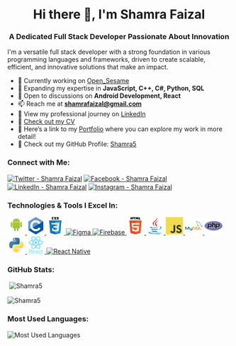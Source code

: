 <h1 align="center">Hi there 👋, I'm Shamra Faizal</h1>
<h3 align="center">A Dedicated Full Stack Developer Passionate About Innovation</h3>

I'm a versatile full stack developer with a strong foundation in various programming languages and frameworks, driven to create scalable, efficient, and innovative solutions that make an impact.

- 🔭 Currently working on [Open_Sesame](https://github.com/Team-Kylix)
- 🌱 Expanding my expertise in **JavaScript, C++, C#, Python, SQL**
- 💬 Open to discussions on **Android Development, React**
- 📫 Reach me at **shamrafaizal@gmail.com**
- 📄 View my professional journey on [LinkedIn](https://www.linkedin.com/in/shamra-faizal-5a21712a1)
- 📄 [Check out my CV](https://drive.google.com/file/d/1Y6Gf-x2gSvuTp70lKBETjQjJ-HQObUC8/view?usp=sharing)
- 🔗 Here’s a link to my [Portfolio](https://shamra5.github.io/my-portfolio/) where you can explore my work in more detail!
- 🔗 Check out my GitHub Profile: [Shamra5](https://github.com/Shamra5)

<h3 align="left">Connect with Me:</h3>
<p align="left">
<a href="https://twitter.com/shamra_faizal" target="blank"><img align="center" src="https://raw.githubusercontent.com/rahuldkjain/github-profile-readme-generator/master/src/images/icons/Social/twitter.svg" alt="Twitter - Shamra Faizal" height="30" width="40" /></a>
  <a href="https://www.facebook.com/share/7sFh8TDAUYsLTtZf/?mibextid=LQQJ4d" target="blank"><img align="center" src="https://raw.githubusercontent.com/rahuldkjain/github-profile-readme-generator/master/src/images/icons/Social/facebook.svg" alt="Facebook - Shamra Faizal" height="30" width="40" /></a>
<a href="https://linkedin.com/in/shamra-faizal" target="blank"><img align="center" src="https://raw.githubusercontent.com/rahuldkjain/github-profile-readme-generator/master/src/images/icons/Social/linked-in-alt.svg" alt="LinkedIn - Shamra Faizal" height="30" width="40" /></a>
<a href="https://instagram.com/shamra__faizal" target="blank"><img align="center" src="https://raw.githubusercontent.com/rahuldkjain/github-profile-readme-generator/master/src/images/icons/Social/instagram.svg" alt="Instagram - Shamra Faizal" height="30" width="40" /></a>
</p>

<h3 align="left">Technologies & Tools I Excel In:</h3>
<p align="left">
  <a href="https://developer.android.com" target="_blank" rel="noreferrer">
    <img src="https://raw.githubusercontent.com/devicons/devicon/master/icons/android/android-original-wordmark.svg" alt="Android" width="40" height="40"/>
  </a> 
  <a href="https://www.cprogramming.com/" target="_blank" rel="noreferrer">
    <img src="https://raw.githubusercontent.com/devicons/devicon/master/icons/c/c-original.svg" alt="C Programming" width="40" height="40"/>
  </a>
  <a href="https://www.w3schools.com/css/" target="_blank" rel="noreferrer">
    <img src="https://raw.githubusercontent.com/devicons/devicon/master/icons/css3/css3-original-wordmark.svg" alt="CSS3" width="40" height="40"/>
  </a>
  <a href="https://www.figma.com/" target="_blank" rel="noreferrer">
    <img src="https://www.vectorlogo.zone/logos/figma/figma-icon.svg" alt="Figma" width="40" height="40"/>
  </a> 
  <a href="https://firebase.google.com/" target="_blank" rel="noreferrer">
    <img src="https://www.vectorlogo.zone/logos/firebase/firebase-icon.svg" alt="Firebase" width="40" height="40"/>
  </a> 
  <a href="https://www.w3.org/html/" target="_blank" rel="noreferrer">
    <img src="https://raw.githubusercontent.com/devicons/devicon/master/icons/html5/html5-original-wordmark.svg" alt="HTML5" width="40" height="40"/>
  </a>
  <a href="https://www.java.com" target="_blank" rel="noreferrer">
    <img src="https://raw.githubusercontent.com/devicons/devicon/master/icons/java/java-original.svg" alt="Java" width="40" height="40"/>
  </a>
  <a href="https://developer.mozilla.org/en-US/docs/Web/JavaScript" target="_blank" rel="noreferrer">
    <img src="https://raw.githubusercontent.com/devicons/devicon/master/icons/javascript/javascript-original.svg" alt="JavaScript" width="40" height="40"/>
  </a>
  <a href="https://www.mysql.com/" target="_blank" rel="noreferrer">
    <img src="https://raw.githubusercontent.com/devicons/devicon/master/icons/mysql/mysql-original-wordmark.svg" alt="MySQL" width="40" height="40"/>
  </a>
  <a href="https://www.php.net" target="_blank" rel="noreferrer">
    <img src="https://raw.githubusercontent.com/devicons/devicon/master/icons/php/php-original.svg" alt="PHP" width="40" height="40"/>
  </a>
  <a href="https://www.python.org" target="_blank" rel="noreferrer">
    <img src="https://raw.githubusercontent.com/devicons/devicon/master/icons/python/python-original.svg" alt="Python" width="40" height="40"/>
  </a>
  <a href="https://reactjs.org/" target="_blank" rel="noreferrer">
    <img src="https://raw.githubusercontent.com/devicons/devicon/master/icons/react/react-original-wordmark.svg" alt="React" width="40" height="40"/>
  </a>
  <a href="https://reactnative.dev/" target="_blank" rel="noreferrer">
    <img src="https://reactnative.dev/img/header_logo.svg" alt="React Native" width="40" height="40"/>
  </a>
</p>

<h3 align="left">GitHub Stats:</h3>
<p>&nbsp;<img align="center" src="https://github-readme-stats.vercel.app/api?username=Shamra5&show_icons=true&locale=en" alt="Shamra5" /></p>

<p><img align="center" src="https://github-readme-streak-stats.herokuapp.com/?user=Shamra5&" alt="Shamra5" /></p>

<h3 align="left">Most Used Languages:</h3>
<p><img align="center" src="https://github-readme-stats.vercel.app/api/top-langs/?username=Shamra5&layout=compact&theme=default" alt="Most Used Languages" /></p>
